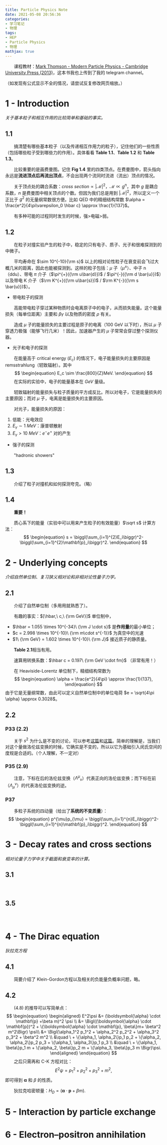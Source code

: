 ```yaml
---
title: Particle Physics Note
date: 2021-05-08 20:56:36
categories: 
- 学习笔记
- 物理
tags: 
- HEP
- Particle Physics
- 物理
mathjax: true
---
```


　　课程教材：[Mark Thomson - Modern Particle Physics - Cambridge University Press (2013)](http://libgen.rs/book/index.php?md5=872DC0A962ED5730B605FB1FFA87216E)，这本书我也上传到了我的 telegram channel。

（如发现有公式显示不全的情况，请尝试反复修改网页缩放。）

<!--more-->

# 1 - Introduction

*关于基本粒子和相互作用的比较简单和基础的事实。*

## 1.1

　　搞清楚有哪些基本粒子（以及传递相互作用力的粒子），记住他们的一些性质（包括哪些粒子受到哪些力的作用）。具体看看 **Table 1.1**、**Table 1.2** 和 **Table 1.3**。

　　比较重要的是画费曼图。记住 **Fig 1.4** 里的四类顶点。在费曼图中，箭头指向永远是**流进顶点后再流出顶点**，不会出现两个流同时流进（流出）顶点的情况。

　　关于顶点处的耦合系数：$cross\ section\propto |\mathcal{M}|^2$，$\mathcal{M}\propto g^n$，其中 $g$ 是耦合系数，$n$ 是费曼图中相关顶点的个数。但因为我们总是用到 $|\mathcal{M}|^2$，所以定义一个正比于 $g^2$ 的无量纲常数很方便。比如 QED 中的精细结构常数 $\alpha = \frac{e^2}{4\pi\varepsilon_0 \hbar c} \approx \frac{1}{137}$。

　　有多种可能的过程同时发生的时候，强$>$电磁$>$弱。

## 1.2

　　在粒子对撞实验产生的粒子中，稳定的只有电子、质子、光子和很难探测到的中微子。

　　平均寿命在 $\sim 10^{-10}{\rm s}$ 以上的相对论性粒子在衰变前会飞过大概几米的距离，因此也能被探测到。这样的粒子包括：$\mu$ 子（$\mu^{\pm}$）、中子 n（ddu）、带电 $\pi$ 介子（$\pi^{+}({\rm u\bar{d}})$ / $\pi^{-}({\rm d \bar{u}})$）以及带电 K 介子（$\rm K^{+}({\rm u\bar{s}})$ / $\rm K^{-}({\rm s \bar{u}})$）。

- 带电粒子的探测

　　高能带电粒子穿过某种物质时会电离原子中的电子，从而损失能量。这个能量损失（每单位距离）主要和 $\beta \gamma$ 以及物质的密度 $\rho$ 有关。

　　造成 $\mu$ 子的能量损失的主要过程是原子的电离（100 GeV 以下时），所以 $\mu$ 子穿透力极强（能够飞行几米）！因此，加速器产生的 $\mu$ 子常常会穿过整个探测仪器。

- 光子和电子的探测

　　在能量高于 critical energy ($E_c$) 的情况下，电子能量损失的主要原因是 remsstrahlung（轫致辐射）。其中
$$
\begin{equation}
E_c \sim \frac{800}{Z}MeV. 
\end{equation}
$$
　　在实际的实验中，电子的能量基本在 $GeV$ 量级。

　　轫致辐射的能量损失与粒子质量的平方成反比。所以对电子，它是能量损失的主要原因；而对 $\mu$ 子，电离是能量损失的主要原因。

　　对光子，能量损失的原因：

1. 低能：光电效应
2. $E_{\gamma} \sim 1\ MeV$：康普顿散射
3. $E_{\gamma} > 10\ MeV$：$e^-e^+$ 对的产生

- 强子的探测

　　"hadronic showers"

## 1.3

　　介绍了粒子对撞机和如何探测夸克。（略）

## 1.4

　　**重要！**

　　质心系下的能量（实验中可以用来产生粒子的有效能量）$\sqrt s$ 计算方法：
$$
\begin{equation}
s = \biggl(\sum_{i=1}^{2}E_i\biggr)^2-\biggl(\sum_{i=1}^{2}\mathbf{p}_i\biggr)^2.
\end{equation}
$$

# 2 - Underlying concepts

*介绍自然单位制、复习狭义相对论和非相对论性量子力学。*

## 2.1

　　介绍了自然单位制（多用用就熟悉了）。

　　有趣的事实：$[\hbar,\ c,\ {\rm GeV}]$ 单位制中，

- $\hbar = 1.055 \times 10^{-34}\ {\rm J \cdot s}$ 是**作用量**的最小单位；
- $c = 2.998 \times 10^{-10}\ {\rm m\cdot s^{-1}}$ 为真空中的光速
- $1\ {\rm GeV} = 1.602 \times 10^{-10}\ {\rm J}$ 接近质子的静质量。

　　**Table 2.1**相当有用。

　　速算用转换系数：$\hbar c = 0.197\ {\rm GeV \cdot fm}$ （非常有用！）

　　在 Heaviside-Lorentz 单位制下，精细结构常数为
$$
\begin{equation}
\alpha = \frac{e^2}{4\pi} \approx \frac{1}{137},
\end{equation}
$$
由于它是无量纲常数，由此可以定义自然单位制中的单位电荷 $e = \sqrt{4\pi \alpha} \approx 0.3028$。

## 2.2

### P33 (2.2)

　　关于 $s^2$ 为什么是不变的讨论，可以参考[这篇](https://cds.cern.ch/record/1481640/files/978-3-642-30385-2_BookBackMatter.pdf)和[这篇](https://physics.stackexchange.com/a/478042)。简单的理解是，当我们对这个量做洛伦兹变换的时候，它确实是不变的，所以以它为基础引入闵氏空间的度规是合适的。（个人理解，不一定对）

### P35 (2.9)

　　注意，下标在后的洛伦兹变换（${\Lambda^{\mu}}_{\nu}$）代表正向的洛伦兹变换；而下标在前（${\Lambda_{\mu}}^{\nu}$）的代表洛伦兹变换的逆。

### P37

　　多粒子系统的四动量（给出了**系统的不变质量**）：
$$
\begin{equation}
p^{\mu}p_{\mu} = \biggl(\sum_{i=1}^{n}E_i\biggr)^2-\biggl(\sum_{i=1}^{n}\mathbf{p}_i\biggr)^2.
\end{equation}
$$



# 3 - Decay rates and cross sections

*相对论量子力学中关于截面和衰变率的计算。*

## 3.1

　　

## 3.5

　　

# 4 - The Dirac equation

*狄拉克方程*

## 4.1 

　　简要介绍了 Klein-Gordon方程以及相关的负能量负概率问题，略。

## 4.2

　　(4.8) 的推导可以写简单点：
$$
\begin{equation}
\begin{aligned}
E^2\psi &= (\boldsymbol{\alpha} \cdot \mathbf{p} +\beta m)^2 \psi	 \\
        &= \Bigl((\boldsymbol{\alpha} \cdot \mathbf{p})^2 + \{\boldsymbol{\alpha} \cdot \mathbf{p}, \beta\}m+ \beta^2 m^2\Bigr) \psi\\
        &= \Bigl(\alpha_1^2 p_1^2 + \alpha_2^2 p_2^2 + \alpha_3^2 p_3^2 +  \beta^2 m^2 \\
        &\quad \ + \{\alpha_1, \alpha_2\}p_1 p_2 + \{\alpha_2, \alpha_2\}p_2 p_3 + \{\alpha_1, \alpha_3\}p_1 p_3 \\
        &\quad \ + \{\alpha_1, \beta\}p_1 m + \{\alpha_2, \beta\}p_2 m + \{\alpha_3, \beta\}p_3 m \Bigr)\psi. 
\end{aligned}
\end{equation}
$$
　　之后只需再和 C-K 方程对比：
$$
\begin{equation}
E^2 \psi = p_1^2 + p_2^2 + p_3^2 + m^2, 
\end{equation}
$$
即可得到 $\boldsymbol\alpha$ 和 $\beta$ 的性质。

　　狄拉克哈密顿量：$H_D = (\boldsymbol{\alpha} \cdot \mathbf{p} +\beta m)$. 

 

# 5 - Interaction by particle exchange



# 6 - Electron–positron annihilation

